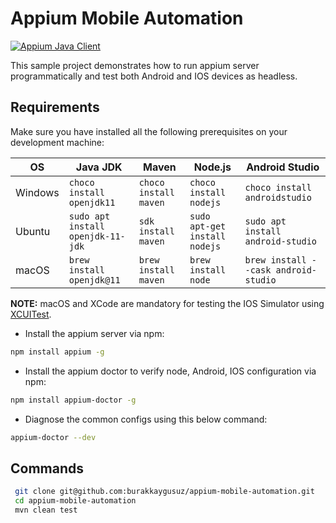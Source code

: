 # Appium Mobile Automation

[![Appium Java Client](https://img.shields.io/github/v/release/appium/java-client?label=Appium%20Java%20Client&style=for-the-badge)](https://github.com/appium/java-client/releases/latest)

This sample project demonstrates how to run appium server programmatically and test both Android and IOS devices as headless.

## Requirements

Make sure you have installed all the following prerequisites on your development machine:

| OS      | Java JDK                              | Maven                     | Node.js                           | Android Studio                           |
| ------- | ------------------------------------- | ------------------------- | --------------------------------- | ---------------------------------------- |
| Windows | ```choco install openjdk11```         | ```choco install maven``` | ```choco install nodejs```        | ```choco install androidstudio```        |
| Ubuntu  | ```sudo apt install openjdk-11-jdk``` | ```sdk install maven```   | ```sudo apt-get install nodejs``` | ```sudo apt install android-studio```    |
| macOS   | ```brew install openjdk@11```         | ```brew install maven```  | ```brew install node```           | ```brew install --cask android-studio``` |


**NOTE:** macOS and XCode are mandatory for testing the IOS Simulator using [XCUITest](https://github.com/appium/appium-xcuitest-driver/releases/latest).

- Install the appium server via npm:

```sh
npm install appium -g
```

- Install the appium doctor to verify node, Android, IOS configuration via npm:

```sh
npm install appium-doctor -g
```

- Diagnose the common configs using this below command:

```sh
appium-doctor --dev
```

## Commands

```sh
 git clone git@github.com:burakkaygusuz/appium-mobile-automation.git
 cd appium-mobile-automation
 mvn clean test
```
